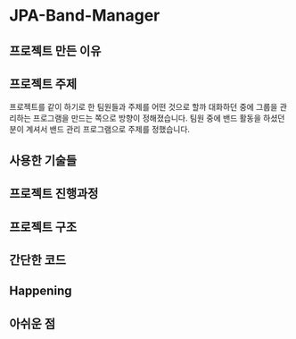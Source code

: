 # JPA-Band-Manager

## 프로젝트 만든 이유


## 프로젝트 주제
프로젝트를 같이 하기로 한 팀원들과 주제를 어떤 것으로 할까 대화하던 중에 그룹을 관리하는 프로그램을 만드는 쪽으로 방향이 정해졌습니다. 
팀원 중에 밴드 활동을 하셨던 분이 계셔서 밴드 관리 프로그램으로 주제를 정했습니다.

## 사용한 기술들


## 프로젝트 진행과정


## 프로젝트 구조


## 간단한 코드


## Happening


## 아쉬운 점
